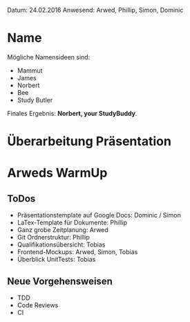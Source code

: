 Datum: 24.02.2016
Anwesend: Arwed, Phillip, Simon, Dominic 

# Name

Mögliche Namensideen sind:

 - Mammut
 - James
 - Norbert
 - Bee
 - Study Butler

Finales Ergebnis: **Norbert, your StudyBuddy**.

# Überarbeitung Präsentation

# Arweds WarmUp

## ToDos

 - Präsentationstemplate auf Google Docs: Dominic / Simon
 - LaTex-Template für Dokumente: Phillip
 - Ganz grobe Zeitplanung: Arwed
 - Git Ordnerstruktur: Phillip
 - Qualifikationsübersicht: Tobias
 - Frontend-Mockups: Arwed, Simon, Tobias
 - Überblick UnitTests: Tobias

## Neue Vorgehensweisen

 - TDD
 - Code Reviews
 - CI

